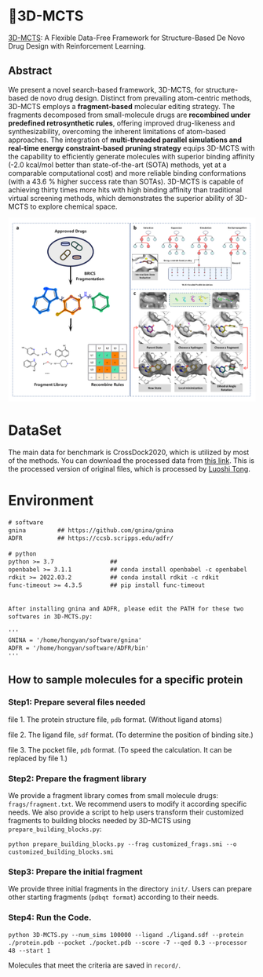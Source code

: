 # :loudspeaker:3D-MCTS
[3D-MCTS](https://pubs.rsc.org/en/content/articlelanding/2023/sc/d3sc04091g#!divAbstract): A Flexible Data-Free Framework for Structure-Based De Novo Drug Design with Reinforcement Learning.

## Abstract

We present a novel search-based framework, 3D-MCTS, for structure-based de novo drug design. Distinct from prevailing atom-centric methods, 3D-MCTS employs a **fragment-based** molecular editing strategy. The fragments decomposed from small-molecule drugs are **recombined under predefined retrosynthetic rules**, offering improved drug-likeness and synthesizability, overcoming the inherent limitations of atom-based approaches. The integration of **multi-threaded parallel simulations and real-time energy constraint-based pruning strategy** equips 3D-MCTS with the capability to efficiently generate molecules with superior binding affinity (-2.0 kcal/mol better than state-of-the-art (SOTA) methods, yet at a comparable computational cost) and more reliable binding conformations (with a 43.6 % higher success rate than SOTAs). 3D-MCTS is capable of achieving thirty times more hits with high binding affinity than traditional virtual screening methods, which demonstrates the superior ability of 3D-MCTS to explore chemical space.

![error](https://github.com/Brian-hongyan/3D-MCTS/blob/main/method.jpg)

# DataSet
The main data for benchmark is CrossDock2020, which is utilized by most of the methods. You can download the processed data from [this link](https://drive.google.com/drive/folders/1CzwxmTpjbrt83z_wBzcQncq84OVDPurM). This is the processed version of original files, which is processed by [Luoshi Tong](https://github.com/luost26/3D-Generative-SBDD/tree/main/data). 
# Environment
```
# software
gnina         ## https://github.com/gnina/gnina
ADFR          ## https://ccsb.scripps.edu/adfr/

# python
python >= 3.7                ## 
openbabel >= 3.1.1           ## conda install openbabel -c openbabel
rdkit >= 2022.03.2           ## conda install rdkit -c rdkit
func-timeout >= 4.3.5        ## pip install func-timeout


After installing gnina and ADFR, please edit the PATH for these two softwares in 3D-MCTS.py:

'''
GNINA = '/home/hongyan/software/gnina'
ADFR = '/home/hongyan/software/ADFR/bin'
'''

```


## How to sample molecules for a specific protein

### Step1: Prepare several files needed

file 1. The protein structure file, ```pdb``` format. (Without ligand atoms)

file 2. The ligand file, ```sdf``` format. (To determine the position of binding site.)

file 3. The pocket file, ```pdb``` format. (To speed the calculation. It can be replaced by file 1.)

### Step2: Prepare the fragment library

We provide a fragment library comes from small molecule drugs: ```frags/fragment.txt```. We recommend users to modify it according specific needs.
We also provide a script to help users transform their customized fragments to building blocks needed by 3D-MCTS using ```prepare_building_blocks.py```:

```
python prepare_building_blocks.py --frag customized_frags.smi --o customized_building_blocks.smi
```

### Step3: Prepare the initial fragment

We provide three initial fragments in the directory ```init/```. Users can prepare other starting fragments (```pdbqt format```) according to their needs.

### Step4: Run the Code.

```
python 3D-MCTS.py --num_sims 100000 --ligand ./ligand.sdf --protein ./protein.pdb --pocket ./pocket.pdb --score -7 --qed 0.3 --processor 48 --start 1
```

Molecules that meet the criteria are saved in ```record/```.
